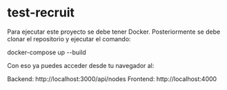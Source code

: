 # test-recruit
Para ejecutar este proyecto se debe tener Docker.
Posteriormente se debe clonar el repositorio y ejecutar el comando:

docker-compose up --build

Con eso ya puedes acceder desde tu navegador al:

Backend:  http://localhost:3000/api/nodes
Frontend: http://localhost:4000
